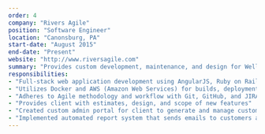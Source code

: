```yaml
---
order: 4
company: "Rivers Agile"
position: "Software Engineer"
location: "Canonsburg, PA"
start-date: "August 2015"
end-date: "Present"
website: "http://www.riversagile.com"
summary: "Provides custom development, maintenance, and design for Wellsite Report, a project management and reporting suite"
responsibilities:
- "Full-stack web application development using AngularJS, Ruby on Rails, and PostgreSQL"
- "Utilizes Docker and AWS (Amazon Web Services) for builds, deployments, and upgrades"
- "Adheres to Agile methodology and workflow with Git, GitHub, and JIRA"
- "Provides client with estimates, design, and scope of new features"
- "Created custom admin portal for client to generate and manage customer accounts"
- "Implemented automated report system that sends emails to customers at chosen intervals"
---
```

